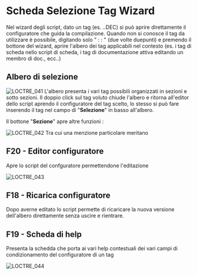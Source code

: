 # Scheda Selezione Tag Wizard
Nel wizard degli script, dato un tag (es. ..DEC) si può aprire direttamente il configuratore che guida la compilazione. Quando non si conosce il tag da utilizzare è possibile, digitando solo " :  : " (due volte duepunti) e premendo il bottone del wizard, aprire l'albero dei tag applicabili nel contesto (es. i tag di scheda nello script di scheda, i tag di documentazione attiva editando un membro di doc., ecc..)

## Albero di selezione
![LOCTRE_041](http://localhost:3000/immagini/MBDOC_SCH-LOCTRE_S/LOCTRE_041.png)
L'albero presenta i vari tag possibili organizzati in sezioni e sotto sezioni.
Il doppio click sul tag voluto chiude l'albero e ritorna all'editor dello script aprendo il configuratore del tag scelto, lo stesso si può fare inserendo il tag nel campo di "**Selezione**" in basso all'albero.

Il bottone "**Sezione**" apre altre funzioni : 

![LOCTRE_042](http://localhost:3000/immagini/MBDOC_SCH-LOCTRE_S/LOCTRE_042.png)
Tra cui una menzione particolare meritano

## F20 - Editor configuratore
Apre lo script del confguratore permettendone l'editazione

![LOCTRE_043](http://localhost:3000/immagini/MBDOC_SCH-LOCTRE_S/LOCTRE_043.png)
## F18 - Ricarica configuratore
Dopo averne editato lo script permette di ricaricare la nuova versione dell'albero direttamente senza uscire e rientrare.

## F19 - Scheda di help
Presenta la schedda che porta ai vari help contestuali dei vari campi di condizionamento del configuratore di un tag

![LOCTRE_044](http://localhost:3000/immagini/MBDOC_SCH-LOCTRE_S/LOCTRE_044.png)